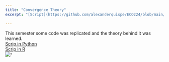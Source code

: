 ```yaml
---
title: "Convergence Theory"
excerpt: "[Script](https://github.com/alexanderquispe/ECO224/blob/main/Labs/replication_4/Grupo4_Lab4_Python.ipynb): Using double lasso for convergence theory."

---
```

This semester some code was replicated and the theory behind it was learned. 
<br>
[Scrip in Python](https://github.com/KatiuskaOlivera/KatiuskaOlivera.github.io/blob/master/files/Mapas%20de%20calor%20.ipynb)
<br>
[Scrip in R](https://github.com/alexanderquispe/ECO224/blob/main/Labs/replication_4/Grupo4_lab4_R_1.ipynb)
<br/><img src='/images/regression.png'>"